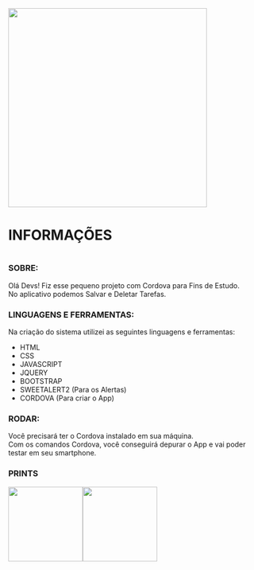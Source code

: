 
<span align="center">
<img src="https://user-images.githubusercontent.com/18682642/199598470-1f78581e-1bd1-4997-8e94-feae852dea8c.png" width="400">
</span>
<h1>INFORMAÇÕES<h1>

<h3>SOBRE:</h3>

Olá Devs!
Fiz esse pequeno projeto com Cordova para Fins de Estudo.<br>
No aplicativo podemos Salvar e Deletar Tarefas.


<h3>LINGUAGENS E FERRAMENTAS:</h3>
Na criação do sistema utilizei as seguintes linguagens e ferramentas:

* HTML<br>
* CSS<br>
* JAVASCRIPT<br>
* JQUERY<br>
* BOOTSTRAP<br>
* SWEETALERT2 (Para os Alertas)<br>
* CORDOVA (Para criar o App)

<h3>RODAR:</h3>
Você precisará ter o Cordova instalado em sua máquina.<br>
Com os comandos Cordova, você conseguirá depurar o App e vai poder testar em seu smartphone.

<h3>PRINTS</h3>
<div style="display: flex;">
  <img src="https://user-images.githubusercontent.com/18682642/199597539-3adbf508-3f58-449b-aebc-ba254cb288af.jpg" width="150">
  <img src="https://user-images.githubusercontent.com/18682642/199597904-15de9f55-8a72-4758-acad-914d2ac7ac37.jpg" width="150">
</div>
